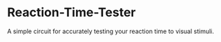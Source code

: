# Reaction-Time-Tester
A simple circuit for accurately testing your reaction time to visual stimuli.
